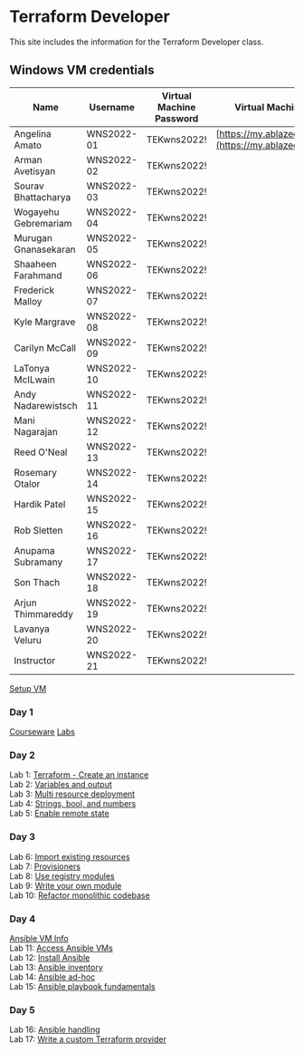 # Terraform Developer

This site includes the information for the Terraform Developer class.

## Windows VM credentials 

| Name                 | Username    | Virtual Machine Password | Virtual Machine Portal                  |
|----------------------|------------|--------------------------|-----------------------------------------|
| Angelina Amato       | WNS2022-01  | TEKwns2022!              | [https://my.ablazedesktop.com](https://my.ablazedesktop.com) |
| Arman Avetisyan      | WNS2022-02  | TEKwns2022!              |                                         |
| Sourav Bhattacharya  | WNS2022-03  | TEKwns2022!              |                                         |
| Wogayehu Gebremariam | WNS2022-04  | TEKwns2022!              |                                         |
| Murugan Gnanasekaran | WNS2022-05  | TEKwns2022!              |                                         |
| Shaaheen Farahmand   | WNS2022-06  | TEKwns2022!              |                                         |
| Frederick Malloy     | WNS2022-07  | TEKwns2022!              |                                         |
| Kyle Margrave        | WNS2022-08  | TEKwns2022!              |                                         |
| Carilyn McCall       | WNS2022-09  | TEKwns2022!              |                                         |
| LaTonya McILwain     | WNS2022-10  | TEKwns2022!              |                                         |
| Andy Nadarewistsch   | WNS2022-11  | TEKwns2022!              |                                         |
| Mani Nagarajan       | WNS2022-12  | TEKwns2022!              |                                         |
| Reed O'Neal          | WNS2022-13  | TEKwns2022!              |                                         |
| Rosemary Otalor      | WNS2022-14  | TEKwns2022!              |                                         |
| Hardik Patel         | WNS2022-15  | TEKwns2022!              |                                         |
| Rob Sletten          | WNS2022-16  | TEKwns2022!              |                                         |
| Anupama Subramany    | WNS2022-17  | TEKwns2022!              |                                         |
| Son Thach           | WNS2022-18  | TEKwns2022!              |                                         |
| Arjun Thimmareddy   | WNS2022-19  | TEKwns2022!              |                                         |
| Lavanya Veluru      | WNS2022-20  | TEKwns2022!              |                                         |
| Instructor          | WNS2022-21  | TEKwns2022!              |                                         |

[Setup VM](labs/setup.md)

### Day 1 
[Courseware](https://github.com/jruels/tf-dev/raw/refs/heads/main/Go%20courseware%20and%20labs/Courseware%20Day%201.zip)
[Labs](https://github.com/jruels/tf-dev/raw/refs/heads/main/Go%20courseware%20and%20labs/Go%20Foundation%20Files.zip)

### Day 2
Lab 1: [Terraform - Create an instance](labs/tf-first-instance)    
Lab 2: [Variables and output](labs/tf-variables-and-output)   
Lab 3: [Multi resource deployment](labs/tf-more-variables)   
Lab 4: [Strings, bool, and numbers](labs/tf-even-more-variables)   
Lab 5: [Enable remote state](labs/tf-remote-state)   

### Day 3
Lab 6: [Import existing resources](labs/tf-import)   
Lab 7: [Provisioners](labs/tf-provisioner)   
Lab 8: [Use registry modules](labs/tf-module)   
Lab 9: [Write your own module](labs/tf-write-module)   
Lab 10: [Refactor monolithic codebase](labs/tf-refactor)   

### Day 4
[Ansible VM Info](ansible-vms.md)   
Lab 11: [Access Ansible VMs](labs/ssh-setup)   
Lab 12: [Install Ansible](labs/setup-ansible)   
Lab 13: [Ansible inventory](labs/inventory)   
Lab 14: [Ansible ad-hoc](labs/ad-hoc)   
Lab 15: [Ansible playbook fundamentals](labs/playbook-fun)   

### Day 5
Lab 16: [Ansible handling](labs/error-handling)   
Lab 17: [Write a custom Terraform provider](labs/write-custom-provider)   
